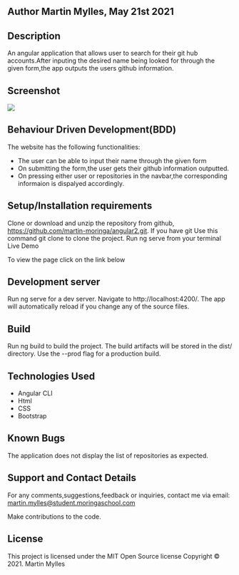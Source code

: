## Author Martin Mylles, May 21st 2021

## Description
An angular application that allows user to search for their git hub accounts.After inputing the desired name being looked for through the given form,the app outputs the users github information.

## Screenshot

<img src="https://github.com/martin-moringa/angular2/blob/main/src/assets/gits.png?raw=true">

## Behaviour Driven Development(BDD)
The website has the following functionalities:

* The user can be able to input their name through the given form
* On submitting the form,the user gets their github information outputted.
* On pressing either user or repositories in the navbar,the corresponding informaion is dispalyed accordingly.

## Setup/Installation requirements
Clone or download and unzip the repository from github, https://github.com/martin-moringa/angular2.git. If you have git Use this command git clone  to clone the project. Run ng serve from your terminal Live Demo

To view the page click on the link below



## Development server
Run ng serve for a dev server. Navigate to http://localhost:4200/. The app will automatically reload if you change any of the source files.

## Build
Run ng build to build the project. The build artifacts will be stored in the dist/ directory. Use the --prod flag for a production build.

## Technologies Used
* Angular CLI
* Html
* CSS
* Bootstrap

## Known Bugs
The application does not display the list of repositories as expected.

## Support and Contact Details
For any comments,suggestions,feedback or inquiries, contact me via email: martin.mylles@student.moringaschool.com

Make contributions to the code.

## License
This project is licensed under the MIT Open Source license Copyright &copy; 2021. Martin Mylles
